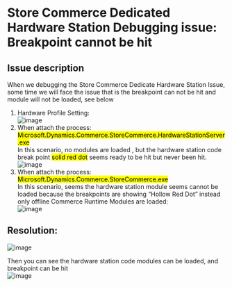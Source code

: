 # Store Commerce Dedicated Hardware Station Debugging issue: Breakpoint cannot be hit

## Issue description
When we debugging the Store Commerce Dedicate Hardware Station Issue,  some time we will face the issue that is the breakpoint can not be hit and module will not be loaded, see below<br/>
1. Hardware Profile Setting:<br/>
   ![image](https://github.com/user-attachments/assets/d62a6ec1-c386-40e0-b2b4-fc85a111ecb1)
2. When attach the process: <br/>
    <mark>Microsoft.Dynamics.Commerce.StoreCommerce.HardwareStationServer.exe</mark><br/>
    In this scenario,  no modules are loaded , but the hardware station code break point <mark>solid red dot</mark> seems ready to be hit but never been hit.
    ![image](https://github.com/user-attachments/assets/b6f2edfe-4c60-42f0-99f9-425bf778c548)
3. When attach the process: <br/>
    <mark>Microsoft.Dynamics.Commerce.StoreCommerce.exe</mark><br/>
    In this scenario,  seems the hardware station module seems cannot be loaded because the breakpoints are showing “Hollow Red Dot” instead only offline Commerce Runtime Modules are loaded:<br/>
    ![image](https://github.com/user-attachments/assets/0d739183-c307-4aa1-bc17-806d122e8c48)

## Resolution:
  ![image](https://github.com/user-attachments/assets/098ac451-6704-41f9-9f05-175a008ce7d1)<br/>

  Then you can see the hardware station code modules can be loaded, and breakpoint can be hit<br/>
  ![image](https://github.com/user-attachments/assets/ce65e1d9-9d50-4a94-9a55-88615ac7bcff)



